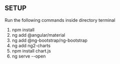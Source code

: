 ## SETUP
Run the following commands inside directory terminal
1. npm install
2. ng add @angular/material  
3. ng add @ng-bootstrap/ng-bootstrap
4. ng add ng2-charts
5. npm install chart.js
6. ng serve --open